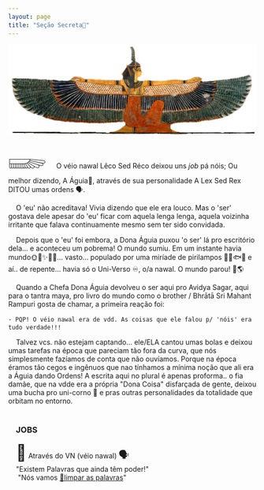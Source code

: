 ```yaml
---
layout: page
title: "Seção Secreta🤫"
---
```

![maat](/assets/images/maat-trans.png)
<span style="font-size: 48px">𓆃</span>
&nbsp;&nbsp;&nbsp;&nbsp;O véio nawal Lêco Sed Réco deixou uns *job* pá nóis;
Ou melhor dizendo, A Águia🦅, através de sua personalidade
A Lex Sed Rex DITOU umas ordens 🗣️.

&nbsp;&nbsp;&nbsp;&nbsp;O 'eu' não acreditava! Vivia dizendo que ele era louco.
Mas o 'ser' gostava dele apesar do 'eu' ficar com aquela
lenga lenga, aquela voizinha irritante que falava continuamente
mesmo sem ter sido convidada.

&nbsp;&nbsp;&nbsp;&nbsp;Depois que o 'eu' foi embora, a Dona Águia puxou 'o ser' lá
pro escritório dela... e aconteceu um pobrema! O mundo sumiu. Em um
instante havia mundo🌞🌛✨💫🌌... vasto... populado por uma miríade
de pirilampos 🌴🦋🐟🐒 e aí.. de repente... havia só o Uni-Verso ♾️,
o/a nawal. O mundo parou! 🚫🌎

&nbsp;&nbsp;&nbsp;&nbsp;Quando a Chefa Dona Águia devolveu o ser aqui pro Avidya Sagar, aqui
para o tantra maya, pro livro  do mundo como o brother / Bhrātā Sri Mahant Rampuri gosta de chamar, a primeira reação foi:

    - PQP! O véio nawal era de vdd. As coisas que ele falou p/ 'nóis' era
    tudo verdade!!!

&nbsp;&nbsp;&nbsp;&nbsp;Talvez vcs. não estejam captando... ele/ELA cantou umas bolas e deixou umas tarefas na época que pareciam tão fora da curva, que nós simplesmente fazíamos de conta que não ouvíamos. Porque na época éramos tão cegos e ingênuos que nao tínhamos a mínima noção que ali era a Águia dando Ordens! A escrita aqui no plural é apenas proforma.. o fia damãe, que na vdde era a própria "Dona Coisa" disfarçada de gente, deixou uma bucha pro uni-corno 🦄 e pras outras personalidades da totalidade que orbitam no entorno.
<br />
<br />
<h3><strong>&nbsp;&nbsp;&nbsp;&nbsp;JOBS</strong></h3>


&nbsp;&nbsp;&nbsp;&nbsp;<span style="font-size: 32px">🦅</span> Através do VN (véio nawal) <span style="font-size: 20px">🗣️</span>
<br />&nbsp;&nbsp;&nbsp;&nbsp;"Existem Palavras que ainda têm poder!"
<br />&nbsp;&nbsp;&nbsp;&nbsp;&nbsp;"Nós vamos [🧼limpar as palavras](/job/job_1.html)"


